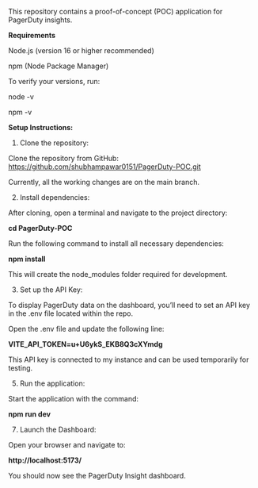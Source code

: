 This repository contains a proof-of-concept (POC) application for PagerDuty insights.

**Requirements**

Node.js (version 16 or higher recommended)

npm (Node Package Manager)

To verify your versions, run:

node -v

npm -v


**Setup Instructions:**

1. Clone the repository:

Clone the repository from GitHub: https://github.com/shubhampawar0151/PagerDuty-POC.git

Currently, all the working changes are on the main branch.

2. Install dependencies:

After cloning, open a terminal and navigate to the project directory:

**cd PagerDuty-POC**

Run the following command to install all necessary dependencies:

**npm install**

This will create the node_modules folder required for development.

3. Set up the API Key:

To display PagerDuty data on the dashboard, you’ll need to set an API key in the .env file located within the repo.

Open the .env file and update the following line:

**VITE_API_TOKEN=u+U6ykS_EKB8Q3cXYmdg**

This API key is connected to my instance and can be used temporarily for testing.

5. Run the application:

Start the application with the command:

**npm run dev**



7. Launch the Dashboard:
   
Open your browser and navigate to:

**http://localhost:5173/**

You should now see the PagerDuty Insight dashboard.
